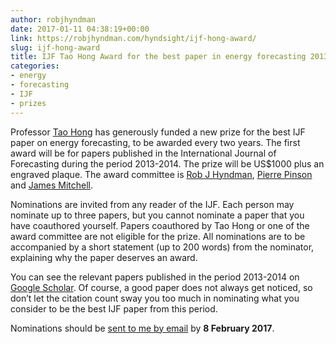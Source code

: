 ```yaml
---
author: robjhyndman
date: 2017-01-11 04:38:19+00:00
link: https://robjhyndman.com/hyndsight/ijf-hong-award/
slug: ijf-hong-award
title: IJF Tao Hong Award for the best paper in energy forecasting 2013-2014
categories:
- energy
- forecasting
- IJF
- prizes
---
```


Professor [Tao Hong](http://www.drhongtao.com/) has generously funded a new prize for the best IJF paper on energy forecasting, to be awarded every two years. The first award will be for papers published in the International Journal of Forecasting during the period 2013-2014. The prize will be US$1000 plus an engraved plaque. The award committee is [Rob J Hyndman](https://robjhyndman.com), [Pierre Pinson](http://pierrepinson.com/) and [James Mitchell](https://www.wbs.ac.uk/about/person/james-mitchell).

Nominations are invited from any reader of the IJF. Each person may nominate up to three papers, but you cannot nominate a paper that you have coauthored yourself. Papers coauthored by Tao Hong or one of the award committee are not eligible for the prize. All nominations are to be accompanied by a short statement (up to 200 words) from the nominator, explaining why the paper deserves an award.

You can see the relevant papers published in the period 2013-2014 on [Google Scholar](https://goo.gl/qOYWnC). Of course, a good paper does not always get noticed, so don’t let the citation count sway you too much in nominating what you consider to be the best IJF paper from this period.

Nominations should be [sent to me by email](mailto:ijf@forecasters.org) by **8 February 2017**.
